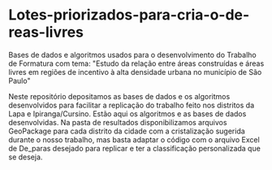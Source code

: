 # Lotes-priorizados-para-cria-o-de-reas-livres
Bases de dados e algoritmos usados para o desenvolvimento do Trabalho de Formatura com tema: "Estudo da relação entre áreas construídas e áreas livres em regiões de incentivo à alta densidade urbana no município de São Paulo"

Neste repositório depositamos as bases de dados e os algoritmos desenvolvidos para facilitar a replicação do trabalho feito nos distritos da Lapa e Ipiranga/Cursino. Estão aqui os algoritmos e as bases de dados desenvolvidas. Na pasta de resultados disponibilizamos arquivos GeoPackage para cada distrito da cidade com a cristalização sugerida durante o nosso trabalho, mas basta adaptar o código com o arquivo Excel de De_paras desejado para replicar e ter a classificação personalizada que se deseja.
